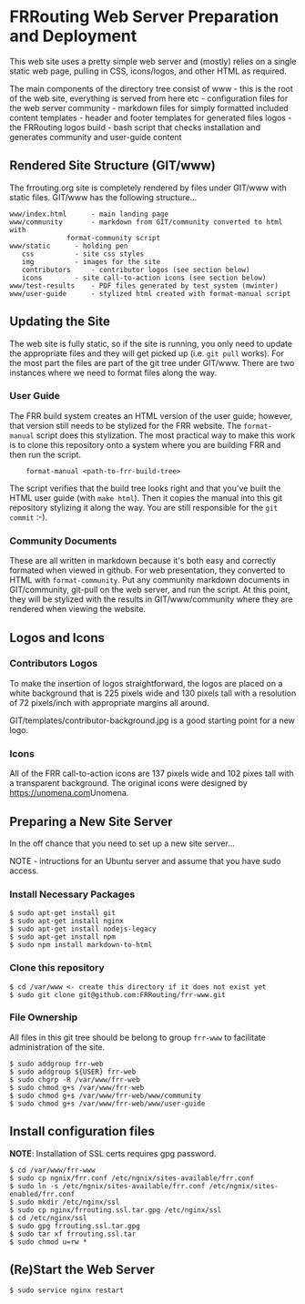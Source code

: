 # FRRouting Web Server Preparation and Deployment

This web site uses a pretty simple web server and (mostly) relies on a single
static web page, pulling in CSS, icons/logos, and other HTML as required.

The main components of the directory tree consist of 
    www       - this is the root of the web site, everything is served from here
    etc       - configuration files for the web server
    community - markdown files for simply formatted included content
    templates - header and footer templates for generated files
    logos     - the FRRouting logos
    build     - bash script that checks installation and generates
                community and user-guide content

## Rendered Site Structure (GIT/www)

The frrouting.org site is completely rendered by files under GIT/www with
static files.  GIT/www has the following structure...
```
www/index.html		- main landing page
www/community		- markdown from GIT/community converted to html with
			  format-community script
www/static		- holding pen
   css			- site css styles
   img			- images for the site
   contributors		- contributor logos (see section below)
   icons		- site call-to-action icons (see section below)
www/test-results	- PDF files generated by test system (mwinter)
www/user-guide		- stylized html created with format-manual script
```
## Updating the Site

The web site is fully static, so if the site is running, you only need to update
the appropriate files and they will get picked up (i.e. `git pull` works).  For
the most part the files are part of the git tree under GIT/www.  There are two
instances where we need to format files along the way.

### User Guide

The FRR build system creates an HTML version of the user guide; however, that
version still needs to be stylized for the FRR website.  The `format-manual`
script does this stylization.  The most practical way to make this work is to
clone this repository onto a system where you are building FRR and then run
the script.
```
	format-manual <path-to-frr-build-tree>
```
The script verifies that the build tree looks right and that you've built
the HTML user guide (with `make html`).  Then it copies the manual into this
git repository stylizing it along the way.  You are still responsible for the 
`git commit` :-).

### Community Documents

These are all written in markdown because it's both easy and correctly formated
 when viewed in github.  For web presentation, they converted to HTML with
 `format-community`.  Put any community markdown documents in  GIT/community, 
git-pull on the web server, and run the script.  At this point, they will be 
stylized with the results in GIT/www/community where they are rendered when 
viewing the website.

## Logos and Icons

### Contributors Logos

To make the insertion of logos straightforward, the logos are placed on a white
background that is 225 pixels wide and 130 pixels tall with a resolution of 72
pixels/inch with appropriate margins all around.

GIT/templates/contributor-background.jpg is a good starting point for a new logo.

### Icons

All of the FRR call-to-action icons are 137 pixels wide and 102 pixes tall with
a transparent background.  The original icons were designed by <https://unomena.com>Unomena.

## Preparing a New Site Server

In the off chance that you need to set up a new site server...

NOTE - intructions for an Ubuntu server and assume that you have sudo access.

### Install Necessary Packages

```
$ sudo apt-get install git
$ sudo apt-get install nginx
$ sudo apt-get install nodejs-legacy
$ sudo apt-get install npm
$ sudo npm install markdown-to-html
```

### Clone this repository

```
$ cd /var/www <- create this directory if it does not exist yet
$ sudo git clone git@github.com:FRRouting/frr-www.git
```

### File Ownership

All files in this git tree should be belong to group `frr-www` to facilitate
administration of the site.

```
$ sudo addgroup frr-web
$ sudo addgroup ${USER} frr-web
$ sudo chgrp -R /var/www/frr-web
$ sudo chmod g+s /var/www/frr-web
$ sudo chmod g+s /var/www/frr-web/www/community
$ sudo chmod g+s /var/www/frr-web/www/user-guide
```

## Install configuration files

**NOTE**: Installation of SSL certs requires gpg password.

```
$ cd /var/www/frr-www
$ sudo cp ngnix/frr.conf /etc/ngnix/sites-available/frr.conf
$ sudo ln -s /etc/ngnix/sites-available/frr.conf /etc/ngnix/sites-enabled/frr.conf
$ sudo mkdir /etc/nginx/ssl
$ sudo cp nginx/frrouting.ssl.tar.gpg /etc/nginx/ssl
$ cd /etc/nginx/ssl
$ sudo gpg frrouting.ssl.tar.gpg
$ sudo tar xf frrouting.ssl.tar
$ sudo chmod u=rw *
```

## (Re)Start the Web Server

```
$ sudo service nginx restart
```


